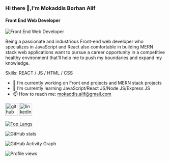 ### Hi there 👋,I'm Mokaddis Borhan Alif
#### Front End Web Developer
![Front End Web Developer](https://avatars.githubusercontent.com/u/69682621?v=4)

Being a passionate and industrious Front-end web developer who specializes in JavaScript and React also comfortable in building MERN stack web applications want to pursue a career opportunity in a competitive healthy environment that’ll help me to push my boundaries and expand my knowledge.

Skills: REACT / JS / HTML / CSS

- 🔭 I’m currently working on Front end projects and MERN stack projects
- 🌱 I’m currently learning JavaScript/React JS/Node JS/Express JS
- 📫 How to reach me: mokaddis.alif@gmail.com 


[<img src='https://cdn.jsdelivr.net/npm/simple-icons@3.0.1/icons/github.svg' alt='github' height='40'>](https://github.com/Mokaddis-ALIF)  [<img src='https://cdn.jsdelivr.net/npm/simple-icons@3.0.1/icons/linkedin.svg' alt='linkedin' height='40'>](https://www.linkedin.com/in/Mokaddis-Borhan-Alif/)  

[![Top Langs](https://github-readme-stats.vercel.app/api/top-langs/?username=Mokaddis-ALIF)](https://github.com/anuraghazra/github-readme-stats)

![GitHub stats](https://github-readme-stats.vercel.app/api?username=Mokaddis-ALIF&show_icons=true)  

![GitHub Activity Graph](https://activity-graph.herokuapp.com/graph?username=Mokaddis-ALIF)  

![Profile views](https://gpvc.arturio.dev/Mokaddis-ALIF)  
